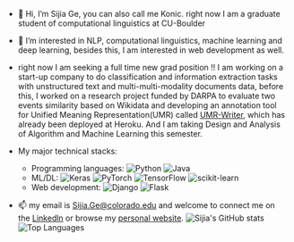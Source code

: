 - 👋 Hi, I’m Sijia Ge, you can also call me Konic. right now I am a graduate student of computational linguistics at CU-Boulder
- 👀 I’m interested in NLP, computational linguistics, machine learning and deep learning, besides this, I am interested in web development as well.
-  right now I am seeking a full time new grad position !! I am working on a start-up company to do classification and information extraction tasks with unstructured text and multi-multi-modality documents data, before this, I worked on a research project funded by DARPA to evaluate two events similarity based on Wikidata and developing an annotation tool for Unified Meaning Representation(UMR) called [UMR-Writer](http://umr-tool.cs.brandeis.edu/), which has already been deployed at Heroku. And I am taking Design and Analysis of Algorithm and Machine Learning this semester.

- My major technical stacks:  
  - Programming languages: ![Python](https://img.shields.io/badge/Python-14354C?style=for-the-badge&logo=python&logoColor=white) ![Java](https://img.shields.io/badge/Java-ED8B00?style=for-the-badge&logo=java&logoColor=white)
  - ML/DL: ![Keras](https://img.shields.io/badge/Keras-%23D00000.svg?style=for-the-badge&logo=Keras&logoColor=white) ![PyTorch](https://img.shields.io/badge/PyTorch-%23EE4C2C.svg?style=for-the-badge&logo=PyTorch&logoColor=white)  ![TensorFlow](https://img.shields.io/badge/TensorFlow-%23FF6F00.svg?style=for-the-badge&logo=TensorFlow&logoColor=white) ![scikit-learn](https://img.shields.io/badge/scikit--learn-%23F7931E.svg?style=for-the-badge&logo=scikit-learn&logoColor=white) 
  - Web development: ![Django](https://img.shields.io/badge/django-%23092E20.svg?style=for-the-badge&logo=django&logoColor=white) ![Flask](https://img.shields.io/badge/flask-%23000.svg?style=for-the-badge&logo=flask&logoColor=white)
- 📫 my email is Sijia.Ge@colorado.edu and welcome to connect me on the [Linkedln](https://www.linkedin.com/in/sijia-ge-b44392210/) or browse my [personal website](http://Konic-NLP.github.io).
![Sijia's GitHub stats](https://github-readme-stats.vercel.app/api?username=konic-nlp&show_icons=true&theme=transparent)![Top Languages](https://github-readme-stats.vercel.app/api/top-langs/?username=konic-nlp&layout=compact&theme=transparent)

<!-- <a href="https://github.com/anuraghazra/github-readme-stats"> -->

<!---
Konic-NLP/Konic-NLP is a ✨ special ✨ repository because its `README.md` (this file) appears on your GitHub profile.
You can click the Preview link to take a look at your changes.
--->
